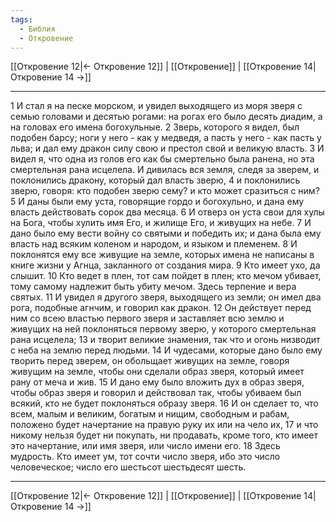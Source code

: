 ```yaml
---
tags:
  - Библия
  - Откровение
---
```

[[Откровение 12|← Откровение 12]] | [[Откровение]] | [[Откровение 14|Откровение 14 →]]

---
1 И стал я на песке морском, и увидел выходящего из моря зверя с семью головами и десятью рогами: на рогах его было десять диадим, а на головах его имена богохульные.
2 Зверь, которого я видел, был подобен барсу; ноги у него - как у медведя, а пасть у него - как пасть у льва; и дал ему дракон силу свою и престол свой и великую власть.
3 И видел я, что одна из голов его как бы смертельно была ранена, но эта смертельная рана исцелела. И дивилась вся земля, следя за зверем, и поклонились дракону, который дал власть зверю,
4 и поклонились зверю, говоря: кто подобен зверю сему? и кто может сразиться с ним?
5 И даны были ему уста, говорящие гордо и богохульно, и дана ему власть действовать сорок два месяца.
6 И отверз он уста свои для хулы на Бога, чтобы хулить имя Его, и жилище Его, и живущих на небе.
7 И дано было ему вести войну со святыми и победить их; и дана была ему власть над всяким коленом и народом, и языком и племенем.
8 И поклонятся ему все живущие на земле, которых имена не написаны в книге жизни у Агнца, закланного от создания мира.
9 Кто имеет ухо, да слышит.
10 Кто ведет в плен, тот сам пойдет в плен; кто мечом убивает, тому самому надлежит быть убиту мечом. Здесь терпение и вера святых.
11 И увидел я другого зверя, выходящего из земли; он имел два рога, подобные агнчим, и говорил как дракон.
12 Он действует перед ним со всею властью первого зверя и заставляет всю землю и живущих на ней поклоняться первому зверю, у которого смертельная рана исцелела;
13 и творит великие знамения, так что и огонь низводит с неба на землю перед людьми.
14 И чудесами, которые дано было ему творить перед зверем, он обольщает живущих на земле, говоря живущим на земле, чтобы они сделали образ зверя, который имеет рану от меча и жив.
15 И дано ему было вложить дух в образ зверя, чтобы образ зверя и говорил и действовал так, чтобы убиваем был всякий, кто не будет поклоняться образу зверя.
16 И он сделает то, что всем, малым и великим, богатым и нищим, свободным и рабам, положено будет начертание на правую руку их или на чело их,
17 и что никому нельзя будет ни покупать, ни продавать, кроме того, кто имеет это начертание, или имя зверя, или число имени его.
18 Здесь мудрость. Кто имеет ум, тот сочти число зверя, ибо это число человеческое; число его шестьсот шестьдесят шесть.

---
[[Откровение 12|← Откровение 12]] | [[Откровение]] | [[Откровение 14|Откровение 14 →]]